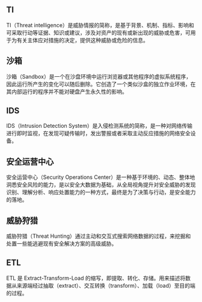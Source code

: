 ## TI
TI（Threat intelligence）是威胁情报的简称，是基于背景、机制、指标、影响和可采取行动等证据、知识或建议，涉及对资产的现有或新出现的威胁或危害，可用于为有关主体应对措施的决定，提供这种威胁或危险的信息。

## 沙箱
沙箱（Sandbox）是一个在沙盘环境中运行浏览器或其他程序的虚拟系统程序，因此运行所产生的变化可以随后删除。它创造了一个类似沙盒的独立作业环境，在其内部运行的程序并不能对硬盘产生永久性的影响。

## IDS
IDS（Intrusion Detection System）是入侵检测系统的简称，是一种对网络传输进行即时监视，在发现可疑传输时，发出警报或者采取主动反应措施的网络安全设备。

## 安全运营中心
安全运营中心（Security Operations Center）是一种基于环境的、动态、整体地洞悉安全风险的能力，是以安全大数据为基础，从全局视角提升对安全威胁的发现识别、理解分析、响应处置能力的一种方式，最终是为了决策与行动，是安全能力的落地。

## 威胁狩猎
威胁狩猎（Threat Hunting）通过主动和交互式搜索网络数据的过程，来挖掘和处置一些能逃避现有安全解决方案的高级威胁。

## ETL
ETL 是 Extract-Transform-Load 的缩写，即提取、转化、存储。用来描述将数据从来源端经过抽取（extract）、交互转换（transform）、加载（load）至目的端的过程。


